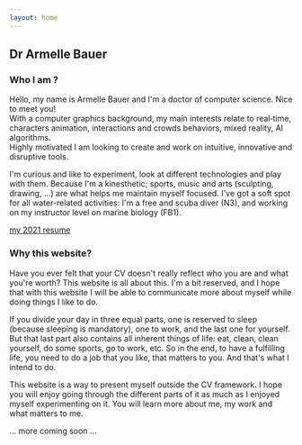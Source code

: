 ```yaml
---
layout: home
---
```


<h2>Dr Armelle Bauer</h2>

<h3>Who I am ?</h3>

Hello, my name is Armelle Bauer and I'm a doctor of computer science. Nice to meet you! <br/>
With a computer graphics background, my main interests relate to real‑time, characters animation, interactions and crowds behaviors, mixed reality, AI algorithms. <br/>
Highly motivated I am looking to create and work on intuitive, innovative and disruptive tools.

I'm curious and like to experiment, look at different technologies and play with them.
Because I'm a kinesthetic; sports, music and arts (sculpting, drawing, ...) are what helps me maintain myself focused<!--up and running-->.
I've got a soft spot for all water-related activities: I'm a free and scuba diver (N3), and working on my instructor level on marine biology (FB1).

<a class="highlight" href="./assets/ArmelleBauer_CV2021.pdf" target="_blank">my 2021 resume</a>

<h3>Why this website?</h3>

Have you ever felt that your CV doesn't really reflect who you are and what you're worth?
This website is all about this.<!--Who you are and what you like to do don't necessarily come out of our actions.-->
I'm a bit reserved, and I hope that with this website I will be able to communicate more about myself while doing things I like to do.

If you divide your day in three equal parts, one is reserved to sleep (because sleeping is mandatory), one to work, and the last one for yourself.
But that last part also contains all inherent things of life: eat, clean, clean yourself, do some sports, go to work, etc.
So in the end, to have a fulfilling life, you need to do a job that you like, that matters to you. And that's what I intend to do.

This website is a way to present myself outside the CV framework.
I hope you will enjoy going through the different parts of it as much as I enjoyed myself experimenting on it.
You will learn more about me, my work and what matters to me.

<span class="highlight text-center ">... more coming soon ...</span>